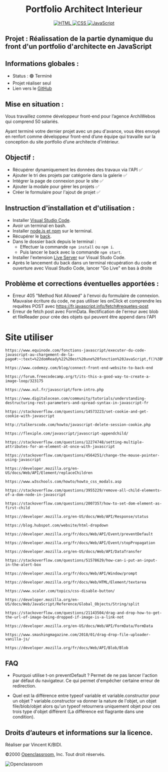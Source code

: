 <h1 align="center">Portfolio Architect Interieur</h1>

<div align="center">
    <a href="https://devdocs.io/html/">
        <img src="https://img.shields.io/badge/html5%20-%23e34f26.svg?&style=for-the-badge&logo=html5&logoColor=white" alt="HTML" />
    </a>
    <a href="https://devdocs.io/css/">
      <img src="https://img.shields.io/badge/CSS3-1572B6?&style=for-the-badge&logo=css3&logoColor=white" alt="CSS" />
    </a>
    <a href="https://developer.mozilla.org/fr/docs/Web/JavaScript">
        <img src="https://img.shields.io/badge/JavaScript-F7DF1E?style=for-the-badge&logo=javascript&logoColor=black" alt="JavaScript" />
    </a>
    
</div>

## Projet : Réalissation de la partie dynamique du front d'un portfolio d'architecte en JavaScript
## Informations globales :

- Status : 🟢 Terminé
- Projet réaliser seul
- Lien vers le [GitHub](https://github.com/archi974/Portfolio_Architect_Interieur)

## Mise en situation :

Vous travaillez comme développeur front-end pour l’agence ArchiWebos qui comprend 50 salariés. 

Ayant terminé votre dernier projet avec un peu d'avance, vous êtes envoyé en renfort comme développeur front-end d’une équipe qui travaille sur la conception du site portfolio d’une architecte d’intérieur.

## Objectif :

- Récupérer dynamiquement les données des travaux via l'API ✅
- Ajouter le tri des projets par catégorie dans la galerie ✅
- Intégrer la page de connexion pour le site ✅
- Ajouter la modale pour gérer les projets ✅
- Créer le formulaire pour l'ajout de projet ✅

## Instruction d'installation et d'utilisation :

- Installer [Visual Studio Code](https://code.visualstudio.com/).
- Avoir un terminal en bash.
- Installer [node.js et npm](https://radixweb.com/blog/installing-npm-and-nodejs-on-windows-and-mac) sur le terminal.
- Récupérer le [back](https://github.com/OpenClassrooms-Student-Center/Portfolio-architecte-sophie-bluel).
- Dans le dossier back depuis le terminal :
    - Effectuer la commande `npm install` ou `npm i`.
    - Puis lancer le back avec la commande `npm start`.
- Installer l'extension [Live Server](https://marketplace.visualstudio.com/items?itemName=ritwickdey.LiveServer) sur Visual Studo Code.
- Après le lancement du back dans un terminal récupération du code et ouverture avec Visual Studio Code, lancer "Go Live" en bas à droite

## Problème et corrections éventuelles apportées :

  - Erreur 405 "Method Not Allowed" à l'envoi du formulaire de connexion. Mauvaise écriture du code, ne pas utiliser les onClick et comprendre les requêtes POST avec https://fr.javascript.info/fetch#requetes-post
  - Erreur de fetch post avec FormData. Rectification de l'erreur avec blob et fileReader pour crée des objets qui peuvent être append dans l'API

# Site utiliser

    https://www.equinode.com/fonctions-javascript/executer-du-code-javascript-au-chargement-de-la-page#:~:text=%22domReady%22%20est%20une%20fonction%20JavaScript,f()%3B%20%7D%20else%20%7B%20document.

    https://www.codemzy.com/blog/connect-front-end-website-to-back-end

    https://forum.freecodecamp.org/t/its-this-a-good-way-to-create-a-image-loop/323175

    https://www.xul.fr/javascript/form-intro.php

    https://www.digitalocean.com/community/tutorials/understanding-destructuring-rest-parameters-and-spread-syntax-in-javascript-fr

    https://stackoverflow.com/questions/14573223/set-cookie-and-get-cookie-with-javascript

    http://talkerscode.com/howto/javascript-delete-session-cookie.php

    https://flexiple.com/javascript/javascript-appendchild/

    https://stackoverflow.com/questions/12274748/setting-multiple-attributes-for-an-element-at-once-with-javascript

    https://stackoverflow.com/questions/4564251/change-the-mouse-pointer-using-javascript

    https://developer.mozilla.org/en-US/docs/Web/API/Element/replaceChildren

    https://www.w3schools.com/howto/howto_css_modals.asp

    https://stackoverflow.com/questions/3955229/remove-all-child-elements-of-a-dom-node-in-javascript

    https://stackoverflow.com/questions/2007357/how-to-set-dom-element-as-first-child

    https://developer.mozilla.org/en-US/docs/Web/API/Response/status

    https://blog.hubspot.com/website/html-dropdown

    https://developer.mozilla.org/fr/docs/Web/API/Event/preventDefault

    https://developer.mozilla.org/fr/docs/Web/API/Event/stopPropagation

    https://developer.mozilla.org/en-US/docs/Web/API/DataTransfer

    https://stackoverflow.com/questions/51578629/how-can-i-put-an-input-in-the-alert-box

    https://developer.mozilla.org/fr/docs/Web/API/Window/prompt

    https://developer.mozilla.org/fr/docs/Web/HTML/Element/textarea

    https://www.scaler.com/topics/css-disable-button/

    https://developer.mozilla.org/en-US/docs/Web/JavaScript/Reference/Global_Objects/String/split

    https://stackoverflow.com/questions/21143504/drag-and-drop-how-to-get-the-url-of-image-being-dropped-if-image-is-a-link-not

    https://developer.mozilla.org/en-US/docs/Web/API/FormData/FormData

    https://www.smashingmagazine.com/2018/01/drag-drop-file-uploader-vanilla-js/

    https://developer.mozilla.org/fr/docs/Web/API/Blob/Blob

## FAQ

  - Pourquoi utilise t-on preventDefault ? Permet de ne pas lancer l'action par défaut du navigateur. Ce qui permet d'empêcher certaine erreur de redirection.

  - Quel est la différence entre typeof variable et variable.constructor pour un objet ? variable.constructor va donner la nature de l'objet, un objet file/blob/objet alors qu'un typeof retournera uniquement objet pour ces trois type d'objet différent (La différence est flagrante dans une condition).

## Droits d’auteurs et informations sur la licence.

Réaliser par Vincent K/BIDI.

©2000 [Openclassroom](https://openclassrooms.com/fr/), Inc. Tout droit réservés.

![Openclassroom](https://camo.githubusercontent.com/e47c349811ac404b8147bd362c598e61c7d20225df17499c6373b44f6ee08a3d/68747470733a2f2f31746f3170726f67726573732e66722f77702d636f6e74656e742f75706c6f6164732f323031392f30352f6f70656e636c617373726f6f6d732d65313535373736313233363135382e706e67)
